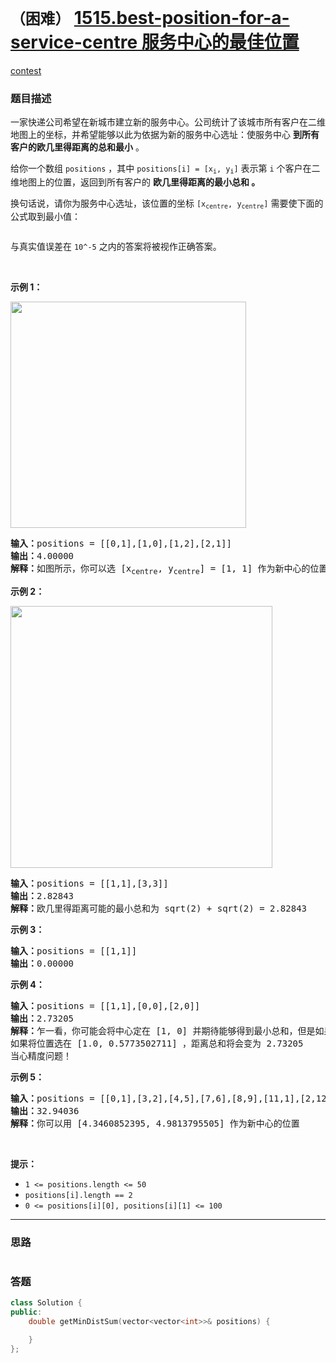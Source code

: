 # `（困难）` [1515.best-position-for-a-service-centre 服务中心的最佳位置](https://leetcode-cn.com/problems/best-position-for-a-service-centre/)

[contest](https://leetcode-cn.com/contest/weekly-contest-197/problems/best-position-for-a-service-centre/)

### 题目描述
<p>一家快递公司希望在新城市建立新的服务中心。公司统计了该城市所有客户在二维地图上的坐标，并希望能够以此为依据为新的服务中心选址：使服务中心 <strong>到所有客户的欧几里得距离的总和最小</strong> 。</p>

<p>给你一个数组 <code>positions</code> ，其中 <code>positions[i] = [x<sub>i</sub>, y<sub>i</sub>]</code> 表示第 <code>i</code> 个客户在二维地图上的位置，返回到所有客户的 <strong>欧几里得距离的最小总和 。</strong></p>

<p>换句话说，请你为服务中心选址，该位置的坐标 <code>[x<sub>centre</sub>, y<sub>centre</sub>]</code> 需要使下面的公式取到最小值：</p>

<p><img alt="" src="https://assets.leetcode-cn.com/aliyun-lc-upload/uploads/2020/07/12/q4_edited.jpg"></p>

<p>与真实值误差在 <code>10^-5</code> 之内的答案将被视作正确答案。</p>

<p>&nbsp;</p>

<p><strong>示例 1：</strong></p>

<p><img alt="" src="https://assets.leetcode-cn.com/aliyun-lc-upload/uploads/2020/07/12/q4_e1.jpg" style="height: 362px; width: 377px;"></p>

<pre><strong>输入：</strong>positions = [[0,1],[1,0],[1,2],[2,1]]
<strong>输出：</strong>4.00000
<strong>解释：</strong>如图所示，你可以选 [x<sub>centre</sub>, y<sub>centre</sub>] = [1, 1] 作为新中心的位置，这样一来到每个客户的距离就都是 1，所有距离之和为 4 ，这也是可以找到的最小值。
</pre>

<p><strong>示例 2：</strong></p>

<p><img alt="" src="https://assets.leetcode-cn.com/aliyun-lc-upload/uploads/2020/07/12/q4_e3.jpg" style="height: 419px; width: 419px;"></p>

<pre><strong>输入：</strong>positions = [[1,1],[3,3]]
<strong>输出：</strong>2.82843
<strong>解释：</strong>欧几里得距离可能的最小总和为 sqrt(2) + sqrt(2) = 2.82843
</pre>

<p><strong>示例 3：</strong></p>

<pre><strong>输入：</strong>positions = [[1,1]]
<strong>输出：</strong>0.00000
</pre>

<p><strong>示例 4：</strong></p>

<pre><strong>输入：</strong>positions = [[1,1],[0,0],[2,0]]
<strong>输出：</strong>2.73205
<strong>解释：</strong>乍一看，你可能会将中心定在 [1, 0] 并期待能够得到最小总和，但是如果选址在 [1, 0] 距离总和为 3
如果将位置选在 [1.0, 0.5773502711] ，距离总和将会变为 2.73205
当心精度问题！
</pre>

<p><strong>示例 5：</strong></p>

<pre><strong>输入：</strong>positions = [[0,1],[3,2],[4,5],[7,6],[8,9],[11,1],[2,12]]
<strong>输出：</strong>32.94036
<strong>解释：</strong>你可以用 [4.3460852395, 4.9813795505] 作为新中心的位置
</pre>

<p>&nbsp;</p>

<p><strong>提示：</strong></p>

<ul>
	<li><code>1 &lt;=&nbsp;positions.length &lt;= 50</code></li>
	<li><code>positions[i].length == 2</code></li>
	<li><code>0 &lt;=&nbsp;positions[i][0],&nbsp;positions[i][1] &lt;= 100</code></li>
</ul>


---
### 思路
```
```



### 答题
``` C++
class Solution {
public:
    double getMinDistSum(vector<vector<int>>& positions) {

    }
};
```




